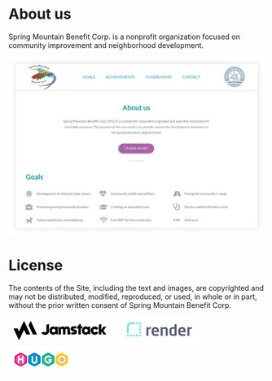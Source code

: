 # About us

Spring Mountain Benefit Corp. is a nonprofit organization focused on community improvement
and neighborhood development.

![alt text](screenshot.png "New design")

# License
The contents of the Site, including the text and images, are copyrighted and may not be
distributed, modified, reproduced, or used, in whole or in part, without the prior written
consent of Spring Mountain Benefit Corp.

[![Jamstack](logo1.png)](https://jamstack.org/)
[![Jamstack](logo2.png)](https://jamstack.org/)
[![Jamstack](logo3.png)](https://jamstack.org/)

